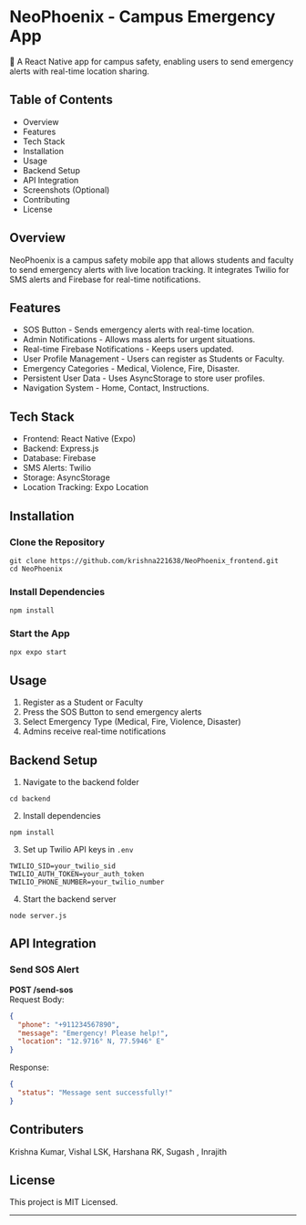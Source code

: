 
# NeoPhoenix - Campus Emergency App  

🚀 A React Native app for campus safety, enabling users to send emergency alerts with real-time location sharing.  

## Table of Contents  
- Overview  
- Features  
- Tech Stack  
- Installation  
- Usage  
- Backend Setup  
- API Integration  
- Screenshots (Optional)  
- Contributing  
- License  

## Overview  
NeoPhoenix is a campus safety mobile app that allows students and faculty to send emergency alerts with live location tracking. It integrates Twilio for SMS alerts and Firebase for real-time notifications.  

## Features  
- SOS Button - Sends emergency alerts with real-time location.  
- Admin Notifications - Allows mass alerts for urgent situations.  
- Real-time Firebase Notifications - Keeps users updated.  
- User Profile Management - Users can register as Students or Faculty.  
- Emergency Categories - Medical, Violence, Fire, Disaster.  
- Persistent User Data - Uses AsyncStorage to store user profiles.  
- Navigation System - Home, Contact, Instructions.  

## Tech Stack  
- Frontend: React Native (Expo)  
- Backend: Express.js  
- Database: Firebase  
- SMS Alerts: Twilio  
- Storage: AsyncStorage  
- Location Tracking: Expo Location  

## Installation  

### Clone the Repository  
```
git clone https://github.com/krishna221638/NeoPhoenix_frontend.git
cd NeoPhoenix
```

### Install Dependencies  
```
npm install
```

### Start the App  
```
npx expo start
```

## Usage  
1. Register as a Student or Faculty  
2. Press the SOS Button to send emergency alerts  
3. Select Emergency Type (Medical, Fire, Violence, Disaster)  
4. Admins receive real-time notifications  

## Backend Setup  
1. Navigate to the backend folder  
```
cd backend
```
2. Install dependencies  
```
npm install
```
3. Set up Twilio API keys in `.env`  
```
TWILIO_SID=your_twilio_sid  
TWILIO_AUTH_TOKEN=your_auth_token  
TWILIO_PHONE_NUMBER=your_twilio_number  
```
4. Start the backend server  
```
node server.js
```

## API Integration  

### Send SOS Alert  
**POST /send-sos**  
Request Body:  
```json
{
  "phone": "+911234567890",
  "message": "Emergency! Please help!",
  "location": "12.9716° N, 77.5946° E"
}
```
Response:  
```json
{
  "status": "Message sent successfully!"
}
```
 

## Contributers

Krishna Kumar,
Vishal LSK,
Harshana RK,
Sugash ,
Inrajith 
  

## License  
This project is MIT Licensed.  

---
